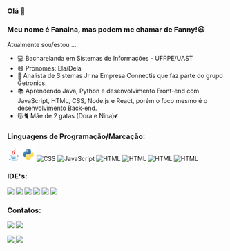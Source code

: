 ### Olá 👋
### Meu nome é Fanaina, mas podem me chamar de Fanny!😆

Atualmente sou/estou ...
- 💻 Bacharelanda em Sistemas de Informações - UFRPE/UAST
- 😄 Pronomes: Ela/Dela
- 🔭 Analista de Sistemas Jr na Empresa Connectis que faz parte do grupo Getronics.
- 📚 Aprendendo Java, Python e desenvolvimento Front-end com JavaScript, HTML, CSS, Node.js e React, porém o foco mesmo é o desenvolvimento Back-end.
- 😻🐈 Mãe de 2 gatas (Dora e Nina)💕

<h3 align="left">Linguagens de Programação/Marcação:</h3>
<p align="left">
<img src="https://raw.githubusercontent.com/devicons/devicon/master/icons/java/java-original.svg" alt="java" width="30" height="30"/>
<img src="https://raw.githubusercontent.com/devicons/devicon/master/icons/python/python-original.svg" alt="python" width="30" height="30"/>
<img src="https://cdn.jsdelivr.net/gh/devicons/devicon/icons/css3/css3-original.svg" alt="CSS" width="30" height="30"/>
<img src="https://cdn.jsdelivr.net/gh/devicons/devicon/icons/javascript/javascript-original.svg" alt="JavaScript" width="30" height="30"/>
<img src="https://cdn.jsdelivr.net/gh/devicons/devicon/icons/html5/html5-original.svg"  alt="HTML" width="30" height="30"/>
<img src="https://cdn.jsdelivr.net/gh/devicons/devicon/icons/nodejs/nodejs-plain-wordmark.svg" alt="HTML" width="30" height="30" />
<img src="https://cdn.jsdelivr.net/gh/devicons/devicon/icons/npm/npm-original-wordmark.svg" alt="HTML" width="30" height="30" />
<img src="https://cdn.jsdelivr.net/gh/devicons/devicon/icons/react/react-original-wordmark.svg" alt="HTML" width="30" height="30" />
</p>
<h3 align="left">IDE's:</h3>
<p align="left">
<div>
<img src="https://img.shields.io/badge/Eclipse-FE7A16.svg?style=for-the-badge&logo=Eclipse&logoColor=white"/>
<img src="https://img.shields.io/badge/Notepad++-90E59A.svg?style=for-the-badge&logo=notepad%2b%2b&logoColor=black"/>
<img src="https://img.shields.io/badge/NetBeansIDE-1B6AC6.svg?style=for-the-badge&logo=apache-netbeans-ide&logoColor=white"/>
<img src="https://img.shields.io/badge/pycharm-143?style=for-the-badge&logo=pycharm&logoColor=black&color=black&labelColor=green"/>
<img src="https://img.shields.io/badge/sublime_text-%23575757.svg?style=for-the-badge&logo=sublime-text&logoColor=important"/>
<img src="https://img.shields.io/badge/Visual%20Studio%20Code-0078d7.svg?style=for-the-badge&logo=visual-studio-code&logoColor=white"/>
</div>
</p>

<h3 align="left">Contatos:</h3>
<p align="left">
<div>
<a href="https://www.linkedin.com/in/fanaina-alves-pcd-937b64198/"><img src="https://img.shields.io/badge/linkedin-%230077B5.svg?style=for-the-badge&logo=linkedin&logoColor=white" target="_blank"></a>
<a href="mailto:fanaiina.allves@gmail.com"><img src="https://img.shields.io/badge/Gmail-D14836?style=for-the-badge&logo=gmail&logoColor=white" target="_blank"></a>

</div>
</p>
          
<div align="left">
  <a href="https://github.com/fanainaalves">
           <img height="285em" src="https://github-readme-stats.vercel.app/api?username=fanainaalves&show_icons=true&theme=blank&include_all_commits=true&count_private=true"/>
  </a>
 <a href="https://github.com/fanainaalves">
           <img [![Linguagens mais usadas] src="https://github-readme-stats.vercel.app/api/top-langs/?username=fanainaalves&hide=javascript,html"]/>
 </a>
</div>


